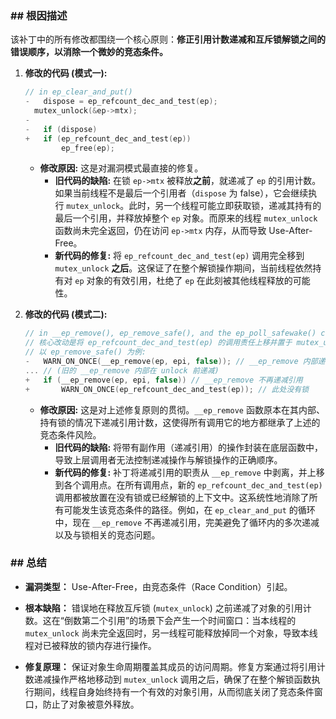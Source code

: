 ### **## 根因描述**

该补丁中的所有修改都围绕一个核心原则：**修正引用计数递减和互斥锁解锁之间的错误顺序，以消除一个微妙的竞态条件。**

1.  **修改的代码 (模式一):**
    ```c
    // in ep_clear_and_put()
    -	dispose = ep_refcount_dec_and_test(ep);
      mutex_unlock(&ep->mtx);
    -
    -	if (dispose)
    +	if (ep_refcount_dec_and_test(ep))
    		ep_free(ep);
    ```
    *   **修改原因:** 这是对漏洞模式最直接的修复。
        *   **旧代码的缺陷:** 在锁 `ep->mtx` 被释放**之前**，就递减了 `ep` 的引用计数。如果当前线程不是最后一个引用者（`dispose` 为 false），它会继续执行 `mutex_unlock`。此时，另一个线程可能立即获取锁，递减其持有的最后一个引用，并释放掉整个 `ep` 对象。而原来的线程 `mutex_unlock` 函数尚未完全返回，仍在访问 `ep->mtx` 内存，从而导致 Use-After-Free。
        *   **新代码的修复:** 将 `ep_refcount_dec_and_test(ep)` 调用完全移到 `mutex_unlock` **之后**。这保证了在整个解锁操作期间，当前线程依然持有对 `ep` 对象的有效引用，杜绝了 `ep` 在此刻被其他线程释放的可能性。

2.  **修改的代码 (模式二):**
    ```c
    // in __ep_remove(), ep_remove_safe(), and the ep_poll_safewake() context
    // 核心改动是将 ep_refcount_dec_and_test(ep) 的调用责任上移并置于 mutex_unlock 之后
    // 以 ep_remove_safe() 为例:
    -	WARN_ON_ONCE(__ep_remove(ep, epi, false)); // __ep_remove 内部递减引用
    ... // (旧的 __ep_remove 内部在 unlock 前递减)
    +	if (__ep_remove(ep, epi, false)) // __ep_remove 不再递减引用
    +		WARN_ON_ONCE(ep_refcount_dec_and_test(ep)); // 此处没有锁
    ```
    *   **修改原因:** 这是对上述修复原则的贯彻。`__ep_remove` 函数原本在其内部、持有锁的情况下递减引用计数，这使得所有调用它的地方都继承了上述的竞态条件风险。
        *   **旧代码的缺陷:** 将带有副作用（递减引用）的操作封装在底层函数中，导致上层调用者无法控制递减操作与解锁操作的正确顺序。
        *   **新代码的修复:** 补丁将递减引用的职责从 `__ep_remove` 中剥离，并上移到各个调用点。在所有调用点，新的 `ep_refcount_dec_and_test(ep)` 调用都被放置在没有锁或已经解锁的上下文中。这系统性地消除了所有可能发生该竞态条件的路径。例如，在 `ep_clear_and_put` 的循环中，现在 `__ep_remove` 不再递减引用，完美避免了循环内的多次递减以及与锁相关的竞态问题。

### **## 总结**

*   **漏洞类型：**
    Use-After-Free，由竞态条件（Race Condition）引起。

*   **根本缺陷：**
    错误地在释放互斥锁 (`mutex_unlock`) 之前递减了对象的引用计数。这在“倒数第二个引用”的场景下会产生一个时间窗口：当本线程的 `mutex_unlock` 尚未完全返回时，另一线程可能释放掉同一个对象，导致本线程对已被释放的锁内存进行操作。

*   **修复原理：**
    保证对象生命周期覆盖其成员的访问周期。修复方案通过将引用计数递减操作严格地移动到 `mutex_unlock` 调用之后，确保了在整个解锁函数执行期间，线程自身始终持有一个有效的对象引用，从而彻底关闭了竞态条件窗口，防止了对象被意外释放。